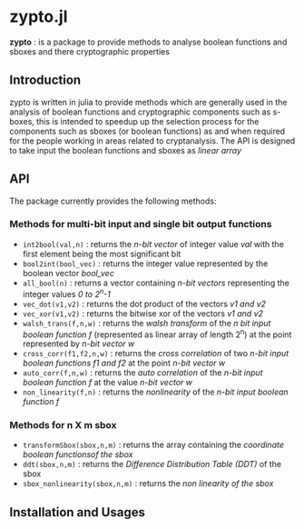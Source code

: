 # zypto.jl
**zypto** : is a package to provide methods to analyse boolean functions and sboxes and there cryptographic properties

## Introduction
zypto is written in julia to provide methods which are generally used in the analysis of boolean functions and cryptographic components such as s-boxes, this is intended to speedup up the selection process for the components such as sboxes (or boolean functions) as and when required for the people working in areas related to cryptanalysis.
The API is designed to take input the boolean functions and sboxes as *linear array*
## API
The package currently provides the following methods: <br>
### Methods for multi-bit input and single bit output functions
* <code>int2bool(val,n)</code> : returns the *n-bit vector* of integer value *val* with the first element being the most significant bit
* <code>bool2int(bool_vec)</code> : returns the integer value represented by the boolean vector *bool_vec*
* <code>all_bool(n)</code> : returns a vector containing *n-bit vectors* representing the integer values *0 to 2<sup>n</sup>-1*
* <code>vec_dot(v1,v2)</code> : returns the dot product of the vectors *v1 and v2*
* <code>vec_xor(v1,v2)</code> : returns the bitwise xor of the vectors *v1 and v2*
* <code>walsh_trans(f,n,w)</code> : returns the *walsh transform* of the *n bit input boolean function f* (represented as linear array of length 2<sup>n</sup>) at the point represented by *n-bit vector w*
* <code>cross_corr(f1,f2,n,w)</code> : returns the *cross correlation* of two *n-bit input boolean functions f1 and f2* at the point *n-bit vector w*
* <code>auto_corr(f,n,w)</code> : returns the *auto correlation* of the *n-bit input boolean function f* at the value *n-bit vector w*
* <code>non_linearity(f,n)</code> : returns the *nonlinearity* of the *n-bit input boolean function f*
### Methods for n X m sbox
* <code>transformSbox(sbox,n,m)</code> : returns the array containing the *coordinate boolean functionsof the sbox*
* <code>ddt(sbox,n,m)</code> : returns the *Difference Distribution Table (DDT)* of the sbox
* <code>sbox_nonlinearity(sbox,n,m)</code> : returns the *non linearity of the sbox*


## Installation and Usages
